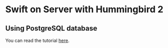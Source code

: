# Swift on Server with Hummingbird 2
## Using PostgreSQL database

You can read the tutorial [here](https://blog.stackademic.com/server-side-swift-with-hummingbird-2-using-postgresql-fluent-c7fa0df4e196).
